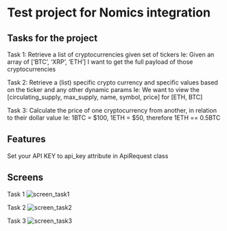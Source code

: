 # Test project for Nomics integration

## Tasks for the project

Task 1:
Retrieve a list of cryptocurrencies given set of tickers
Ie: Given an array of [‘BTC’, ‘XRP’, ‘ETH’]
I want to get the full payload of those cryptocurrencies

Task 2:
Retrieve a (list) specific crypto currency and specific values based on the ticker and any
other dynamic params
Ie: We want to view the [circulating_supply, max_supply, name, symbol, price] for [ETH,
BTC]

Task 3:
Calculate the price of one cryptocurrency from another, in relation to their dollar value
Ie: 1BTC = $100, 1ETH = $50, therefore 1ETH == 0.5BTC

## Features

Set your API KEY to api_key attribute in ApiRequest class

## Screens

Task 1
![screen_task1](https://user-images.githubusercontent.com/14085661/134137599-a7ed349e-b23d-4a11-bf5a-b1dfc6bb04ed.jpg)

Task 2
![screen_task2](https://user-images.githubusercontent.com/14085661/134137660-9dd45c57-2596-4a7f-9c64-2c5dd40fcb2a.jpg)

Task 3
![screen_task3](https://user-images.githubusercontent.com/14085661/134137683-65e1466a-c633-4e73-877a-93e561e4a8f4.jpg)
